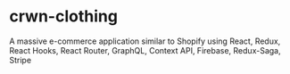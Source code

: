 # crwn-clothing
A massive e-commerce application similar to Shopify using React, Redux, React Hooks, React Router, GraphQL, Context API, Firebase, Redux-Saga, Stripe

